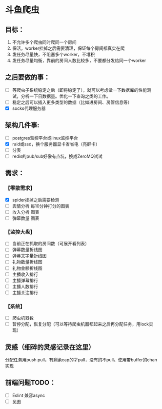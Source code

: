 # 斗鱼爬虫

## 目标：
1. 不允许多个爬虫同时爬同一个房间
2. 保活，worker挂掉之后需要清理，保证每个房间都真实在爬
3. 发任务尽量快，不阻塞多个worker，不堆积
4. 发任务尽量均衡，靠前的房间人数比较多，不要都分发给同一个worker

## 之后要做的事：
- [ ] 等爬虫子系统稳定之后（即将稳定了），就可以考虑做一下数据库的性能测试，分析一下日数据量。优化一下查询之类的工作。
- [ ] 稳定之后可以插入更多类型的数据（比如进房间、房管信息等）
- [x] socks代理服务器

## 架构几件事:
- [ ] postgres监控平台或linux监控平台
- [x] raid或ssd，换个服务器显卡省省电（亮屏卡）
- [ ] 分表
- [ ] redis的pub/sub好像有点坑，换成ZeroMQ试试

## 需求：
### 【零散需求】
- [x] spider挂掉之后需要检测
- [ ] 舆情分析 每10分钟打分的图表
- [ ] 收入分析 图表
- [ ] 弹幕数量 图表

### 【监控大盘】
- [ ] 当前正在抓取的房间数（可展开看列表）
- [ ] 弹幕数量折线图
- [ ] 弹幕文字量折线图
- [ ] 礼物数量折线图
- [ ] 礼物金额折线图
- [ ] 主播收入排行
- [ ] 主播弹幕排行
- [ ] 主播人数排行
- [ ] 主播关注排行

### 【系统】
- [ ] 爬虫机器数
- [ ] 暂停分配，恢复分配（可以等待爬虫机器都起来之后再分配任务，用lock实现）

## 灵感（细碎的灵感记录在这里）
分配任务用push pull，有剩余cap的才pull，没有的不pull。使用带buffer的chan实现

## 前端问题TODO：
- [ ] Eslint 兼容async
- [ ] 见图
